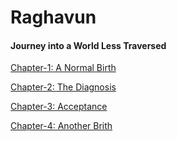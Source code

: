 # Raghavun

#### Journey into a World Less Traversed

<a href="https://ranjanithiagu.github.io/Chapter_1.html">Chapter-1: A Normal Birth</a>

<a href="https://ranjanithiagu.github.io/Chapter_2.html">Chapter-2: The Diagnosis</a>

<a href="https://ranjanithiagu.github.io/Chapter_2.html">Chapter-3: Acceptance</a>

<a href="https://ranjanithiagu.github.io/Chapter_4.html">Chapter-4: Another Brith</a>